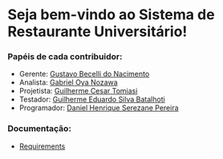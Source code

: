 # Seja bem-vindo ao Sistema de Restaurante Universitário!

### Papéis de cada contribuidor:
- Gerente: [Gustavo Becelli do Nacimento](https://github.com/becelli)
- Analista: [Gabriel Oya Nozawa](https://github.com/G-Nozawa)
- Projetista: [Guilherme Cesar Tomiasi](https://github.com/GuiCT)
- Testador: [Guilherme Eduardo Silva Batalhoti](https://github.com/GuiBatalhoti)
- Programador: [Daniel Henrique Serezane Pereira](https://github.com/salies)

### Documentação:
- [Requirements](https://github.com/Team-Dire/university-restaurant/blob/main/docs/REQUIREMENTS.md)
